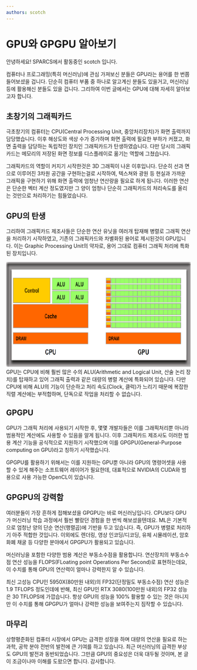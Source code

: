 ```yaml
---
authors: scotch
---
```


# GPU와 GPGPU 알아보기

안녕하세요! SPARCS에서 활동중인 scotch 입니다.

컴퓨터나 프로그래밍(특히 머신러닝)에 관심 가져보신 분들은 GPU라는 용어를 한 번쯤 들어보셨을 겁니다. 단순히 컴퓨터 부품 중 하나로 알고계신 분들도 있을거고, 머신러닝 등에 활용해신 분들도 있을 겁니다. 그리하여 이번 글에서는 GPU에 대해 자세히 알아보고자 합니다.

## 초창기의 그래픽카드

극초창기의 컴퓨터는 CPU(Central Processing Unit, 중앙처리장치)가 화면 출력까지 담당했습니다.
이후 해상도와 색상 수가 증가하며 화면 출력에 필요한 부하가 커졌고, 화면 출력을 담당하는 독립적인 장치인 그래픽카드가 탄생하였습니다. 다만 당시의 그래픽카드는 메모리의 저장된 화면 정보를 디스플레이로 옮기는 역할에 그쳤습니다.

그래픽카드의 역할이 커지기 시작한것은 3D 그래픽이 나온 이후입니다. 단순히 선과 면으로 이루어진 3차원 공간을 구현하는걸로 시작하여, 텍스쳐와 광원 등 현실과 가까운 그래픽을 구현하기 위해 화면 출력에 엄청난 연산량을 필요로 하게 됩니다. 이러한 연산은 단순한 벡터 계산 정도였지만 그 양이 엄청나 단순히 그래픽카드의 처리속도를 올리는 것만으로 처리하기는 힘들었습니다.

## GPU의 탄생

그리하여 그래픽카드 제조사들은 단순한 연산 유닛을 여러개 탑재해 병렬로 그래픽 연산을 처리하기 시작하였고, 기존의 그래픽카드와 차별화된 용어로 제시된것이 GPU입니다. 이는 Graphic Processing Unit의 약자로, 용어 그대로 컴퓨터 그래픽 처리에 특화된 장치입니다.

![CPUGPU](cpugpu.png)
GPU는 CPU에 비해 훨씬 많은 수의 ALU(Arithmetic and Logical Unit, 산술 논리 장치)를 탑재하고 있어 그래픽 출력과 같은 대량의 병렬 계산에 특화되어 있습니다. 다만 CPU에 비해 ALU의 기능이 단순하고 처리 속도(Clock, 클럭)가 느리기 때문에 복잡한 직렬 계산에는 부적합하며, 단독으로 작업을 처리할 수 없습니다.

## GPGPU

GPU가 그래픽 처리에 사용되기 시작한 후, 몇몇 개발자들은 이를 그래픽처리뿐 아니라 범용적인 계산에도 사용할 수 있음을 알게 됩니다. 이후 그래픽카드 제조사도 이러한 범용 계산 기능을 공식적으로 지원하기 시작했으며 이를 GPGPU(General-Purpose computing on GPU)라고 칭하기 시작했습니다.

GPGPU를 활용하기 위해서는 이를 지원하는 GPU뿐 아니라 GPU의 명령어셋을 사용할 수 있게 해주는 소프트웨어 레이어가 필요한데, 대표적으로 NVIDIA의 CUDA와 범용으로 사용 가능한 OpenCL이 있습니다.

## GPGPU의 강력함

여러분들이 가장 흔하게 접해보셨을 GPGPU는 바로 머신러닝입니다. CPU보다 GPU가 머신러닝 학습 과정에서 훨씬 빨랐던 경험을 한 번씩 해보셨을텐데요. ML은 기본적으로 엄청난 양의 단순 연산(행렬곱)에 기반을 두고 있습니다. 즉, GPU가 병렬로 처리하기 아주 적합한 것입니다. 이외에도 렌더링, 영상 인코딩/디코딩, 유체 시뮬레이션, 암호화폐 채굴 등 다양한 분야에서 GPGPU가 활용되고 있습니다.

머신러닝을 포함한 다양한 범용 계산은 부동소수점을 활용합니다. 연산장치의 부동소수점 연산 성능을 FLOPS(FLoating point Operations Per Second)로 표현하는데요, 이 수치를 통해 GPU의 연산력이 얼마나 강력한지 알 수 있습니다.

최신 고성능 CPU인 5950X(80만원 내외)의 FP32(단정밀도 부동소수점) 연산 성능은 1.9 TFLOPS 정도인데에 반해, 최신 GPU인 RTX 3080(100만원 내외)의 FP32 성능은 30 TFLOPS에 가깝습니다. 항상 GPU의 성능을 100% 활용할 수 있는 것은 아니지만 이 수치를 통해 GPGPU가 얼마나 강력한 성능을 보여주는지 짐작할 수 있습니다.

## 마무리

상향평준화된 컴퓨터 시장에서 GPU는 급격한 성장을 하며 대량의 연산을 필요로 하는 과학, 공학 분야 전반의 발전에 큰 기여를 하고 있습니다. 최근 머신러닝의 급격한 부상도 GPU의 발전과 동반되었습니다. 그만큼 GPU의 중요성은 더욱 대두될 것이며, 본 글이 조금이나마 이해를 도왔으면 합니다. 감사합니다.
